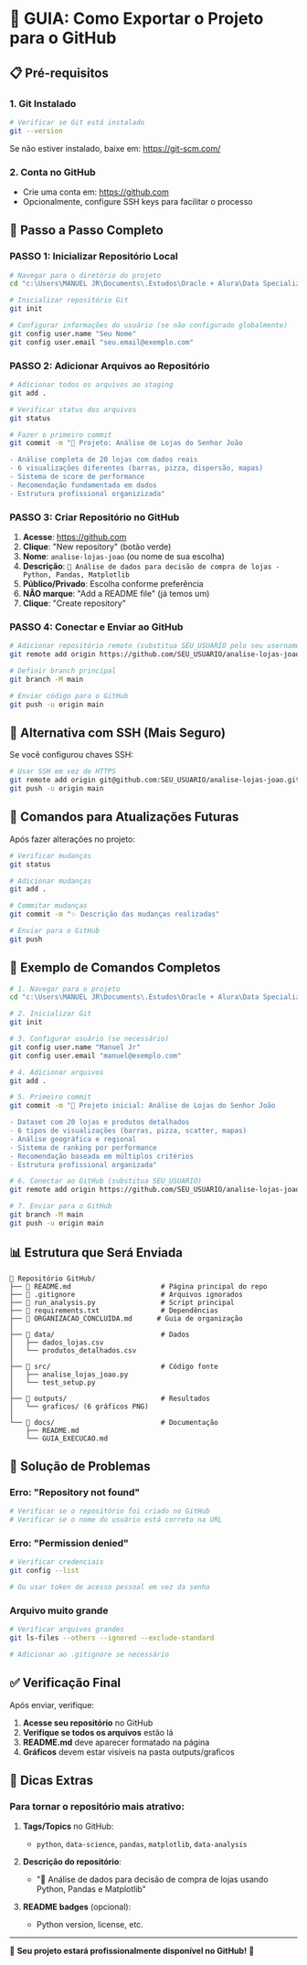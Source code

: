 # 🚀 GUIA: Como Exportar o Projeto para o GitHub

## 📋 Pré-requisitos

### 1. Git Instalado
```bash
# Verificar se Git está instalado
git --version
```
Se não estiver instalado, baixe em: https://git-scm.com/

### 2. Conta no GitHub
- Crie uma conta em: https://github.com
- Opcionalmente, configure SSH keys para facilitar o processo

## 🎯 Passo a Passo Completo

### **PASSO 1: Inicializar Repositório Local**

```bash
# Navegar para o diretório do projeto
cd "c:\Users\MANUEL JR\Documents\.Estudos\Oracle + Alura\Data Specialization\Final Project"

# Inicializar repositório Git
git init

# Configurar informações do usuário (se não configurado globalmente)
git config user.name "Seu Nome"
git config user.email "seu.email@exemplo.com"
```

### **PASSO 2: Adicionar Arquivos ao Repositório**

```bash
# Adicionar todos os arquivos ao staging
git add .

# Verificar status dos arquivos
git status

# Fazer o primeiro commit
git commit -m "🏪 Projeto: Análise de Lojas do Senhor João

- Análise completa de 20 lojas com dados reais
- 6 visualizações diferentes (barras, pizza, dispersão, mapas)
- Sistema de score de performance
- Recomendação fundamentada em dados
- Estrutura profissional organizizada"
```

### **PASSO 3: Criar Repositório no GitHub**

1. **Acesse**: https://github.com
2. **Clique**: "New repository" (botão verde)
3. **Nome**: `analise-lojas-joao` (ou nome de sua escolha)
4. **Descrição**: `🏪 Análise de dados para decisão de compra de lojas - Python, Pandas, Matplotlib`
5. **Público/Privado**: Escolha conforme preferência
6. **NÃO marque**: "Add a README file" (já temos um)
7. **Clique**: "Create repository"

### **PASSO 4: Conectar e Enviar ao GitHub**

```bash
# Adicionar repositório remoto (substitua SEU_USUARIO pelo seu username)
git remote add origin https://github.com/SEU_USUARIO/analise-lojas-joao.git

# Definir branch principal
git branch -M main

# Enviar código para o GitHub
git push -u origin main
```

## 🔐 Alternativa com SSH (Mais Seguro)

Se você configurou chaves SSH:

```bash
# Usar SSH em vez de HTTPS
git remote add origin git@github.com:SEU_USUARIO/analise-lojas-joao.git
git push -u origin main
```

## 📝 Comandos para Atualizações Futuras

Após fazer alterações no projeto:

```bash
# Verificar mudanças
git status

# Adicionar mudanças
git add .

# Commitar mudanças
git commit -m "✨ Descrição das mudanças realizadas"

# Enviar para o GitHub
git push
```

## 🎨 Exemplo de Comandos Completos

```bash
# 1. Navegar para o projeto
cd "c:\Users\MANUEL JR\Documents\.Estudos\Oracle + Alura\Data Specialization\Final Project"

# 2. Inicializar Git
git init

# 3. Configurar usuário (se necessário)
git config user.name "Manuel Jr"
git config user.email "manuel@exemplo.com"

# 4. Adicionar arquivos
git add .

# 5. Primeiro commit
git commit -m "🏪 Projeto inicial: Análise de Lojas do Senhor João

- Dataset com 20 lojas e produtos detalhados
- 6 tipos de visualizações (barras, pizza, scatter, mapas)
- Análise geográfica e regional
- Sistema de ranking por performance
- Recomendação baseada em múltiplos critérios
- Estrutura profissional organizada"

# 6. Conectar ao GitHub (substitua SEU_USUARIO)
git remote add origin https://github.com/SEU_USUARIO/analise-lojas-joao.git

# 7. Enviar para o GitHub
git branch -M main
git push -u origin main
```

## 📊 Estrutura que Será Enviada

```
📂 Repositório GitHub/
├── 📄 README.md                      # Página principal do repo
├── 📄 .gitignore                     # Arquivos ignorados
├── 📄 run_analysis.py                # Script principal
├── 📄 requirements.txt               # Dependências
├── 📄 ORGANIZACAO_CONCLUIDA.md      # Guia de organização
│
├── 📁 data/                          # Dados
│   ├── dados_lojas.csv
│   └── produtos_detalhados.csv
│
├── 📁 src/                           # Código fonte
│   ├── analise_lojas_joao.py
│   └── test_setup.py
│
├── 📁 outputs/                       # Resultados
│   └── graficos/ (6 gráficos PNG)
│
└── 📁 docs/                          # Documentação
    ├── README.md
    └── GUIA_EXECUCAO.md
```

## 🔧 Solução de Problemas

### Erro: "Repository not found"
```bash
# Verificar se o repositório foi criado no GitHub
# Verificar se o nome do usuário está correto na URL
```

### Erro: "Permission denied"
```bash
# Verificar credenciais
git config --list

# Ou usar token de acesso pessoal em vez da senha
```

### Arquivo muito grande
```bash
# Verificar arquivos grandes
git ls-files --others --ignored --exclude-standard

# Adicionar ao .gitignore se necessário
```

## ✅ Verificação Final

Após enviar, verifique:

1. **Acesse seu repositório** no GitHub
2. **Verifique se todos os arquivos** estão lá
3. **README.md** deve aparecer formatado na página
4. **Gráficos** devem estar visíveis na pasta outputs/graficos

## 🌟 Dicas Extras

### Para tornar o repositório mais atrativo:

1. **Tags/Topics** no GitHub:
   - `python`, `data-science`, `pandas`, `matplotlib`, `data-analysis`

2. **Descrição do repositório**:
   - "🏪 Análise de dados para decisão de compra de lojas usando Python, Pandas e Matplotlib"

3. **README badges** (opcional):
   - Python version, license, etc.

---
🎯 **Seu projeto estará profissionalmente disponível no GitHub!** 🚀
